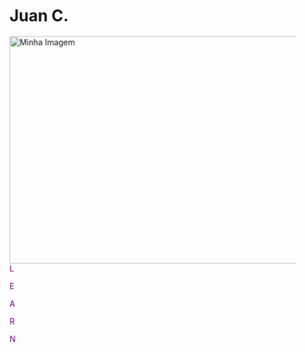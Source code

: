 # Juan C.

<div>
<img width="1000px" height="400px" src="https://cdnb.artstation.com/p/assets/images/images/048/282/733/original/exceptrea-gamerroom-1-revisioned-0.gif?1649761105" alt="Minha Imagem" style="float: left; margin-right: 10px;">
  
<span style="color: #800080;">L </span>

<span style="color: #800080;">E</span>

<span style="color: #800080;">A</span>

<span style="color: #800080;">R</span>

<span style="color: #800080;">N</span>
</div>
